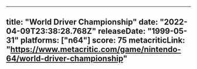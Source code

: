 
---
title: "World Driver Championship"
date: "2022-04-09T23:38:28.768Z"
releaseDate: "1999-05-31"
platforms: ["n64"]
score: 75
metacriticLink: "https://www.metacritic.com/game/nintendo-64/world-driver-championship"
---
